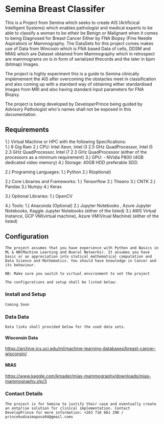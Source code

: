 # Semina Breast Classifer

This is a Project from Semina which seeks to create AIS (Artificical Intelligent Systems) which enables pathologist and medical experts to be able to classify a woman to be etheir be Benign or Malignant when it comes to being Diagnosed for Breast Cancer Either by FNA Biopsy (Fine Needle Aspiration) or Mammography. The DataSets for this project comes makes use of Data from Wincosin which is FNA  based Data of cells, DDSM and MIAS which are Dataset obtained from Mammography which in retrospect are mammograms on is in form of serialized tfrecords and the later in bpm (bitmap) Images.

The project is highly experiment this is a guide to Semina clinically implemement the AIS after overcoming the obstacles meet in classification and also coming up with a standard way of obtaining either standardised Images from MRI and also having standard input parameters for FNA Biopsy.

The project is being developed by DeveloperPrince being guided by Advisory Pathologist who's names shall not be exposed in this documentation.

## Requirements

1.) Virtual Machine or HPC with the following Specifications:  
    1.) 8 Gig Ram
    2.) CPU: Intel Xeon, Intel i3 2.5 GHz QuadProcessor, Intel i5 2.3 GHz QuadProcessor, Intel i7        2.3 GHz QuadProcessor (either of the processors as a minimum requirement)
    3.) GPU: - NVidia P800 (4GB dedicated video memory)
    4.) Storage: 40GB HDD preferable SDD.

2.) Programing Languages:
    1.) Python
    2.) R(optional)

2.) Core Libraries and Frameworks:
    1.) Tensorflow
    2.) Theano
    3.) CNTK
    2.) Pandas
    3.) Numpy
    4.) Keras

3.) Optional Libraries:
    1.) OpenCV

4.) Tools:
    1.) Anaconda (Optional)
    2.) Jupyter Notebooks , Azure Jupyter Notebooks, Kaggle Jupyter Notebooks (either of the listed)
    3.) AWS Virtual Instance, GCP VM(virtual machine), Azure VM(Virual Machine) (either of the           listed)

## Configuration

    The project assumes that you have experience with Python and Basics in ML & NN(Machine Learning and Nueral Networks). It assumes you have basic or an appreciation into statical mathematical computation and Data Science and Mathematics. You should have knowledge in Cancer and its behaviour. 

    NB: Make sure you switch to virtual environment to set the project

    The configurations and setup shall be listed below:

### Install and Setup

    Coming Soon

### Data Data

    Data links shall provided below for the used data sets.

#### Wisconsin Data

https://archive.ics.uci.edu/ml/machine-learning-databases/breast-cancer-wisconsin/

#### MIAS 

https://www.kaggle.com/kmader/mias-mammography/downloads/mias-mammography.zip/3



### Contact Details

    The project is for Semina to justify their case and eventually create an entprise solution for clinical implementation. Contact DevelopPrince for more information: +263 716 661 298 / 
    princekudzaimaposa94@gmail.coms

 